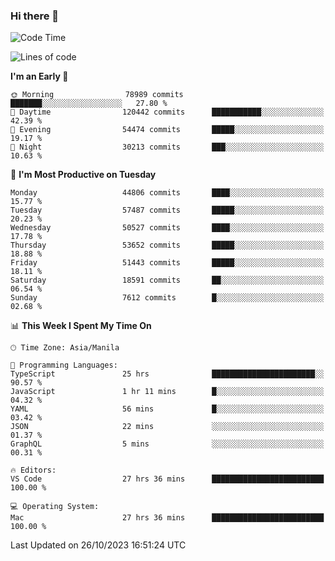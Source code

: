 ### Hi there 👋

<!--START_SECTION:waka-->
![Code Time](http://img.shields.io/badge/Code%20Time-4%2C464%20hrs%202%20mins-blue)

![Lines of code](https://img.shields.io/badge/From%20Hello%20World%20I%27ve%20Written-108.4%20million%20lines%20of%20code-blue)

**I'm an Early 🐤** 

```text
🌞 Morning                78989 commits       ███████░░░░░░░░░░░░░░░░░░   27.80 % 
🌆 Daytime                120442 commits      ███████████░░░░░░░░░░░░░░   42.39 % 
🌃 Evening                54474 commits       █████░░░░░░░░░░░░░░░░░░░░   19.17 % 
🌙 Night                  30213 commits       ███░░░░░░░░░░░░░░░░░░░░░░   10.63 % 
```
📅 **I'm Most Productive on Tuesday** 

```text
Monday                   44806 commits       ████░░░░░░░░░░░░░░░░░░░░░   15.77 % 
Tuesday                  57487 commits       █████░░░░░░░░░░░░░░░░░░░░   20.23 % 
Wednesday                50527 commits       ████░░░░░░░░░░░░░░░░░░░░░   17.78 % 
Thursday                 53652 commits       █████░░░░░░░░░░░░░░░░░░░░   18.88 % 
Friday                   51443 commits       █████░░░░░░░░░░░░░░░░░░░░   18.11 % 
Saturday                 18591 commits       ██░░░░░░░░░░░░░░░░░░░░░░░   06.54 % 
Sunday                   7612 commits        █░░░░░░░░░░░░░░░░░░░░░░░░   02.68 % 
```


📊 **This Week I Spent My Time On** 

```text
🕑︎ Time Zone: Asia/Manila

💬 Programming Languages: 
TypeScript               25 hrs              ███████████████████████░░   90.57 % 
JavaScript               1 hr 11 mins        █░░░░░░░░░░░░░░░░░░░░░░░░   04.32 % 
YAML                     56 mins             █░░░░░░░░░░░░░░░░░░░░░░░░   03.42 % 
JSON                     22 mins             ░░░░░░░░░░░░░░░░░░░░░░░░░   01.37 % 
GraphQL                  5 mins              ░░░░░░░░░░░░░░░░░░░░░░░░░   00.31 % 

🔥 Editors: 
VS Code                  27 hrs 36 mins      █████████████████████████   100.00 % 

💻 Operating System: 
Mac                      27 hrs 36 mins      █████████████████████████   100.00 % 
```


 Last Updated on 26/10/2023 16:51:24 UTC
<!--END_SECTION:waka-->


<!--
**rad182/rad182** is a ✨ _special_ ✨ repository because its `README.md` (this file) appears on your GitHub profile.

Here are some ideas to get you started:

- 🔭 I’m currently working on ...
- 🌱 I’m currently learning ...
- 👯 I’m looking to collaborate on ...
- 🤔 I’m looking for help with ...
- 💬 Ask me about ...
- 📫 How to reach me: ...
- 😄 Pronouns: ...
- ⚡ Fun fact: ...
-->
